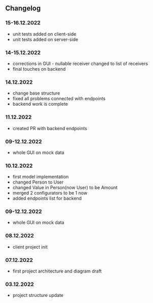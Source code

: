 ## Changelog

### 15-16.12.2022

* unit tests added on client-side
* unit tests added on server-side

### 14-15.12.2022

* corrections in GUI - nullable receiver changed to list of receivers
* final touches on backend

### 14.12.2022
* change base structure
* fixed all problems connected with endpoints
* backend work is complete

### 11.12.2022
* created PR with backend endpoints

### 09-12.12.2022

* whole GUI on mock data

### 10.12.2022

* first model implementation
* changed Person to User
* changed Value in Person(now User) to be Amount
* merged 2 configurators to be 1 now
* added endpoints list for backend

### 09-12.12.2022
* whole GUI on mock data

### 08.12.2022

* client project init

### 07.12.2022

* first project architecture and diagram draft


### 03.12.2022

* project structure update

